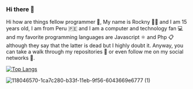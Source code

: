 ### Hi there 👋

Hi how are things
fellow programmer 📖,
My name is Rockny 🤵‍♂️ and I am 15 years old,
I am from Peru 🇵🇪 and I am a computer and technology fan 💻
and my favorite programming languages ​​are Javascript ⚛️ and Php 📋 although they say that the latter is dead but I highly doubt it. Anyway, you can take a walk through my repositories 📓 or even follow me on my social networks 🤩.

[![Top Langs](https://github-readme-stats.vercel.app/api/top-langs/?username=chrockny)](https://github.com/anuraghazra/github-readme-stats)

![118046570-1ca7c280-b33f-11eb-9f56-6043669e6777 (1)](https://user-images.githubusercontent.com/82336052/118046775-6bedf300-b33f-11eb-8fda-b9f38a7998d1.png)
